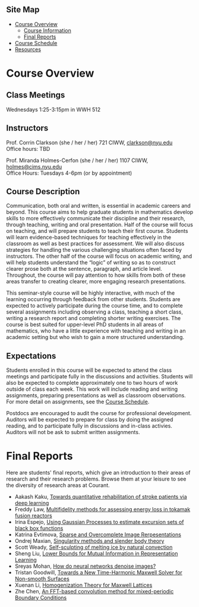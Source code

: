 <!-- Header image contins course title "Communication in Mathematics: Teaching, Writing, and Oral Presentation" -->

## Site Map
* [Course Overview](https://modelingsimulation.github.io/TeachingWriting2020/)
    * [Course Information](#course-overview)
    * [Final Reports](#final-reports)
* [Course Schedule](schedule.md)
* [Resources](resources.md) 


# Course Overview

## Class Meetings
Wednesdays 1:25-3:15pm in WWH 512

## Instructors
Prof. Corrin Clarkson 
(she / her / her)
721 CIWW,
clarkson@nyu.edu  
Office hours: TBD

Prof. Miranda Holmes-Cerfon 
(she / her / her)
1107 CIWW,
holmes@cims.nyu.edu  
Office Hours: Tuesdays 4-6pm (or by appointment)


## Course Description
Communication, both oral and written, is essential in academic careers and beyond. This course aims to help graduate students in mathematics develop skills to more effectively communicate their discipline and their research, through teaching, writing and oral presentation. Half of the course will focus on teaching, and will prepare students to teach their first course. Students will learn evidence-based techniques for teaching effectively in the classroom as well as best practices for assessment. We will also discuss strategies for handling the various challenging situations often faced by instructors. The other half of the course will focus on academic writing, and will help students understand the “logic” of writing so as to construct clearer prose both at the sentence, paragraph, and article level. Throughout, the course will pay attention to how skills from both of these areas transfer to creating clearer, more engaging research presentations.

This seminar-style course will be highly interactive, with much of the learning occurring through feedback from other students. Students are expected to actively participate during the course time, and to complete several assignments including observing a class, teaching a short class, writing a research report and completing shorter writing exercises. The course is best suited for upper-level PhD students in all areas of mathematics, who have a little experience with teaching and writing in an academic setting but who wish to gain a more structured understanding.

## Expectations
Students enrolled in this course will be expected to attend the class meetings and participate fully in the discussions and activities. Students will also be expected to complete approximately one to two hours of work outside of class each week. This work will include reading and writing assignments, preparing presentations as well as classroom observations. For more detail on assignments, see the [Course Schedule](schedule.md).

Postdocs are encouraged to  audit the course for professional development. Auditors will be expected to prepare for class by doing the assigned reading, and to participate fully in discussions and in-class activies. Auditors will not be ask to submit written assignments.


# Final Reports

Here are students' final reports, which give an introduction to their areas of research and their research problems. Browse them at your leisure to see the diversity of research areas at Courant. 

* Aakash Kaku, [Towards quantitative rehabilitation of stroke patients via deep learning](Resources/reports/AakashKaku.pdf)
* Freddy Law, [Multifidelity methods for assessing energy loss in tokamak fusion reactors](Resources/reports/FreddyLaw.pdf)
* Irina Espejo, [Using Gaussian Processes to estimate excursion sets of black box functions](Resources/reports/IrinaEspejo.pdf)
* Katrina Evtimova, [Sparse and Overcomplete Image Rerpesentations
](Resources/reports/KatrinaEvtimova.pdf)
* Ondrej Maxian, [Singularity methods and slender body theory](Resources/reports/OndrejMaxian.pdf)
* Scott Weady, [Self-sculpting of melting ice by natural convection](Resources/reports/ScottWeady.pdf)
* Sheng Liu, [Lower Bounds for Mutual Information in Representation Learning](Resources/reports/ShengLiu.pdf)
* Sreyas Mohan, [How do neural networks denoise images?](Resources/reports/SreyasMohan.pdf)
* Tristan Goodwill, [Towards a New Time-Harmonic Maxwell Solver for Non-smooth Surfaces](Resources/reports/TristanGoodwill.pdf)
* Xuenan Li, [Homogenization Theory for Maxwell Lattices](Resources/reports/XuenanLi.pdf)
* Zhe Chen, [An FFT-based convolution method for mixed-periodic Boundary Conditions](Resources/reports/ZheChen.pdf)



